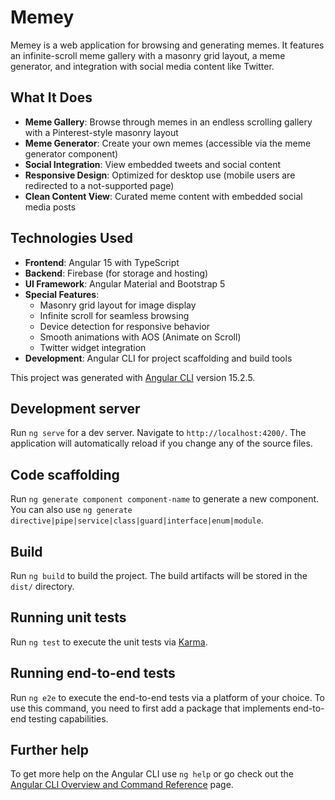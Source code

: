 # Memey

Memey is a web application for browsing and generating memes. It features an infinite-scroll meme gallery with a masonry grid layout, a meme generator, and integration with social media content like Twitter.

## What It Does

- **Meme Gallery**: Browse through memes in an endless scrolling gallery with a Pinterest-style masonry layout
- **Meme Generator**: Create your own memes (accessible via the meme generator component)
- **Social Integration**: View embedded tweets and social content
- **Responsive Design**: Optimized for desktop use (mobile users are redirected to a not-supported page)
- **Clean Content View**: Curated meme content with embedded social media posts

## Technologies Used

- **Frontend**: Angular 15 with TypeScript
- **Backend**: Firebase (for storage and hosting)
- **UI Framework**: Angular Material and Bootstrap 5
- **Special Features**:
  - Masonry grid layout for image display
  - Infinite scroll for seamless browsing
  - Device detection for responsive behavior
  - Smooth animations with AOS (Animate on Scroll)
  - Twitter widget integration
- **Development**: Angular CLI for project scaffolding and build tools

This project was generated with [Angular CLI](https://github.com/angular/angular-cli) version 15.2.5.

## Development server

Run `ng serve` for a dev server. Navigate to `http://localhost:4200/`. The application will automatically reload if you change any of the source files.

## Code scaffolding

Run `ng generate component component-name` to generate a new component. You can also use `ng generate directive|pipe|service|class|guard|interface|enum|module`.

## Build

Run `ng build` to build the project. The build artifacts will be stored in the `dist/` directory.

## Running unit tests

Run `ng test` to execute the unit tests via [Karma](https://karma-runner.github.io).

## Running end-to-end tests

Run `ng e2e` to execute the end-to-end tests via a platform of your choice. To use this command, you need to first add a package that implements end-to-end testing capabilities.

## Further help

To get more help on the Angular CLI use `ng help` or go check out the [Angular CLI Overview and Command Reference](https://angular.io/cli) page.
